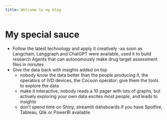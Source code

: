 ```yaml
---
title: Welcome to my blog
---
```

# My special sauce
- Follow the latest technology and apply it creatively 
    -as soon as Langchain, Langgraph and ChatGPT were available, used it to build research Agents that can autonomously make drug target assessment files in minutes
- Give the data back with insights added on top
    - nobody know the data better than the people producing it, the operators of IVD devices, the Cocoon operator: give them the tools to explore the data
    - make it interactive, nobody reads a 10 pager with lots of graphs, but actively exploring your own data excites most people, and leads to insights
    - don't spend time on Shiny, streamlit dahsboards if you have Spotfire, Tableau, Qlik or PowerBI available

